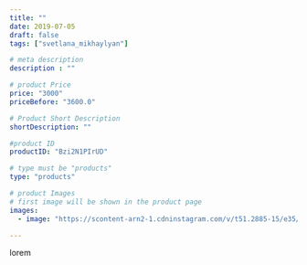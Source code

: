 ```yaml
---
title: ""
date: 2019-07-05
draft: false
tags: ["svetlana_mikhaylyan"]

# meta description
description : ""

# product Price
price: "3000"
priceBefore: "3600.0"

# Product Short Description
shortDescription: ""

#product ID
productID: "Bzi2N1PIrUD"

# type must be "products"
type: "products"

# product Images
# first image will be shown in the product page
images:
  - image: "https://scontent-arn2-1.cdninstagram.com/v/t51.2885-15/e35/62245390_157739248715734_3029023875975105138_n.jpg?se=7&tp=1&_nc_ht=scontent-arn2-1.cdninstagram.com&_nc_cat=110&_nc_ohc=lkst83Bc-J4AX-UxP2C&ccb=7-4&oh=121d75152944e1cf82a1fe422561ceb2&oe=6084F4A6&_nc_sid=86f79a&ig_cache_key=MjA4MTQ2NDQyMjgyNTYzNzEyMw%3D%3D.2-ccb7-4"

---
```

lorem
